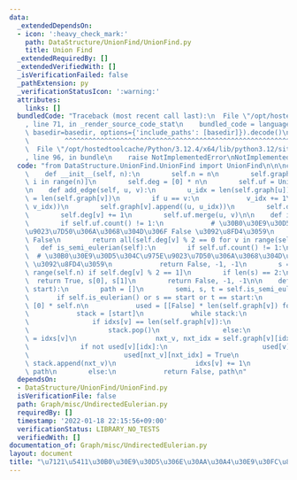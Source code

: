 ```yaml
---
data:
  _extendedDependsOn:
  - icon: ':heavy_check_mark:'
    path: DataStructure/UnionFind/UnionFind.py
    title: Union Find
  _extendedRequiredBy: []
  _extendedVerifiedWith: []
  _isVerificationFailed: false
  _pathExtension: py
  _verificationStatusIcon: ':warning:'
  attributes:
    links: []
  bundledCode: "Traceback (most recent call last):\n  File \"/opt/hostedtoolcache/Python/3.12.4/x64/lib/python3.12/site-packages/onlinejudge_verify/documentation/build.py\"\
    , line 71, in _render_source_code_stat\n    bundled_code = language.bundle(stat.path,\
    \ basedir=basedir, options={'include_paths': [basedir]}).decode()\n          \
    \         ^^^^^^^^^^^^^^^^^^^^^^^^^^^^^^^^^^^^^^^^^^^^^^^^^^^^^^^^^^^^^^^^^^^^^^^^^^^^^^^^^\n\
    \  File \"/opt/hostedtoolcache/Python/3.12.4/x64/lib/python3.12/site-packages/onlinejudge_verify/languages/python.py\"\
    , line 96, in bundle\n    raise NotImplementedError\nNotImplementedError\n"
  code: "from DataStructure.UnionFind.UnionFind import UnionFind\n\n\nclass UndirectedEulerian:\n\
    \    def __init__(self, n):\n        self.n = n\n        self.graph = [[] for\
    \ i in range(n)]\n        self.deg = [0] * n\n        self.uf = UnionFind(n)\n\
    \n    def add_edge(self, u, v):\n        u_idx = len(self.graph[u])\n        v_idx\
    \ = len(self.graph[v])\n        if u == v:\n            v_idx += 1\n        self.graph[u].append((v,\
    \ v_idx))\n        self.graph[v].append((u, u_idx))\n        self.deg[u] += 1\n\
    \        self.deg[v] += 1\n        self.uf.merge(u, v)\n\n    def is_eulerian(self):\n\
    \        if self.uf.count() != 1:\n            # \u30B0\u30E9\u30D5\u304C\u975E\
    \u9023\u7D50\u306A\u3068\u304D\u306F False \u3092\u8FD4\u3059\n            return\
    \ False\n        return all(self.deg[v] % 2 == 0 for v in range(self.n))\n\n \
    \   def is_semi_eulerian(self):\n        if self.uf.count() != 1:\n          \
    \  # \u30B0\u30E9\u30D5\u304C\u975E\u9023\u7D50\u306A\u3068\u304D\u306F False\
    \ \u3092\u8FD4\u3059\n            return False, -1, -1\n        s = [v for v in\
    \ range(self.n) if self.deg[v] % 2 == 1]\n        if len(s) == 2:\n          \
    \  return True, s[0], s[1]\n        return False, -1, -1\n\n    def euler_path(self,\
    \ start):\n        path = []\n        semi, s, t = self.is_semi_eulerian()\n \
    \       if self.is_eulerian() or s == start or t == start:\n            idxs =\
    \ [0] * self.n\n            used = [[False] * len(self.graph[v]) for v in range(self.n)]\n\
    \            stack = [start]\n            while stack:\n                v = stack[-1]\n\
    \                if idxs[v] == len(self.graph[v]):\n                    path.append(v)\n\
    \                    stack.pop()\n                else:\n                    idx\
    \ = idxs[v]\n                    nxt_v, nxt_idx = self.graph[v][idx]\n       \
    \             if not used[v][idx]:\n                        used[v][idx] = True\n\
    \                        used[nxt_v][nxt_idx] = True\n                       \
    \ stack.append(nxt_v)\n                    idxs[v] += 1\n            return True,\
    \ path\n        else:\n            return False, path\n"
  dependsOn:
  - DataStructure/UnionFind/UnionFind.py
  isVerificationFile: false
  path: Graph/misc/UndirectedEulerian.py
  requiredBy: []
  timestamp: '2022-01-18 22:15:56+09:00'
  verificationStatus: LIBRARY_NO_TESTS
  verifiedWith: []
documentation_of: Graph/misc/UndirectedEulerian.py
layout: document
title: "\u7121\u5411\u30B0\u30E9\u30D5\u306E\u30AA\u30A4\u30E9\u30FC\u8DEF"
---
```

